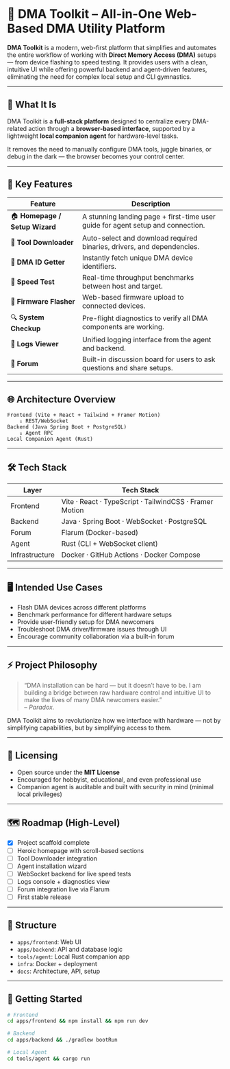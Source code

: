 # 🧠 DMA Toolkit – All-in-One Web-Based DMA Utility Platform

**DMA Toolkit** is a modern, web-first platform that simplifies and automates the entire workflow of working with **Direct Memory Access (DMA)** setups — from device flashing to speed testing. It provides users with a clean, intuitive UI while offering powerful backend and agent-driven features, eliminating the need for complex local setup and CLI gymnastics.

---

## 🚀 What It Is

DMA Toolkit is a **full-stack platform** designed to centralize every DMA-related action through a **browser-based interface**, supported by a lightweight **local companion agent** for hardware-level tasks.

It removes the need to manually configure DMA tools, juggle binaries, or debug in the dark — the browser becomes your control center.

---

## 🧩 Key Features

| Feature             | Description                                                                 |
|---------------------|-----------------------------------------------------------------------------|
| 🏠 **Homepage / Setup Wizard** | A stunning landing page + first-time user guide for agent setup and connection. |
| 🧰 **Tool Downloader**         | Auto-select and download required binaries, drivers, and dependencies. |
| 🧠 **DMA ID Getter**           | Instantly fetch unique DMA device identifiers.                        |
| 🚀 **Speed Test**             | Real-time throughput benchmarks between host and target.              |
| 💾 **Firmware Flasher**       | Web-based firmware upload to connected devices.                        |
| 🔍 **System Checkup**         | Pre-flight diagnostics to verify all DMA components are working.      |
| 📜 **Logs Viewer**            | Unified logging interface from the agent and backend.                 |
| 💬 **Forum**                  | Built-in discussion board for users to ask questions and share setups. |

---

## 🌐 Architecture Overview

```
Frontend (Vite + React + Tailwind + Framer Motion)
    ↓ REST/WebSocket
Backend (Java Spring Boot + PostgreSQL)
    ↓ Agent RPC
Local Companion Agent (Rust)
```

---

## 🛠 Tech Stack

| Layer       | Tech Stack                        |
|-------------|-----------------------------------|
| Frontend    | Vite · React · TypeScript · TailwindCSS · Framer Motion |
| Backend     | Java · Spring Boot · WebSocket · PostgreSQL |
| Forum       | Flarum (Docker-based)             |
| Agent       | Rust (CLI + WebSocket client)     |
| Infrastructure | Docker · GitHub Actions · Docker Compose |

---

## 🖥️ Intended Use Cases

- Flash DMA devices across different platforms
- Benchmark performance for different hardware setups
- Provide user-friendly setup for DMA newcomers
- Troubleshoot DMA driver/firmware issues through UI
- Encourage community collaboration via a built-in forum

---

## ⚡ Project Philosophy

> “DMA installation can be hard — but it doesn’t have to be. I am building a bridge between raw hardware control and intuitive UI to make the lives of many DMA newcomers easier.”  
> – *Paradox.*

DMA Toolkit aims to revolutionize how we interface with hardware — not by simplifying capabilities, but by simplifying access to them.

---

## 🔐 Licensing

- Open source under the **MIT License**
- Encouraged for hobbyist, educational, and even professional use
- Companion agent is auditable and built with security in mind (minimal local privileges)

---

## 🗺️ Roadmap (High-Level)

- [x] Project scaffold complete
- [ ] Heroic homepage with scroll-based sections
- [ ] Tool Downloader integration
- [ ] Agent installation wizard
- [ ] WebSocket backend for live speed tests
- [ ] Logs console + diagnostics view
- [ ] Forum integration live via Flarum
- [ ] First stable release

---

## 📁 Structure

- `apps/frontend`: Web UI
- `apps/backend`: API and database logic
- `tools/agent`: Local Rust companion app
- `infra`: Docker + deployment
- `docs`: Architecture, API, setup

---

## 🚦 Getting Started

```bash
# Frontend
cd apps/frontend && npm install && npm run dev

# Backend
cd apps/backend && ./gradlew bootRun

# Local Agent
cd tools/agent && cargo run
```
